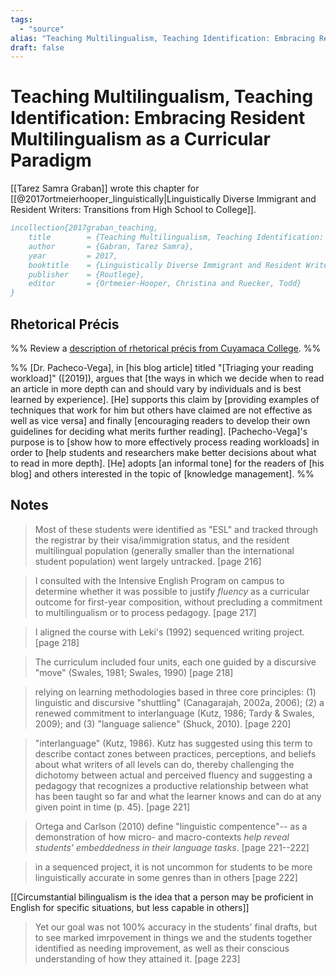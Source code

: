 ```yaml
---
tags:
  - "source"
alias: "Teaching Multilingualism, Teaching Identification: Embracing Resident Multilingualism as a Curricular Paradigm"
draft: false
---
```

# Teaching Multilingualism, Teaching Identification: Embracing Resident Multilingualism as a Curricular Paradigm
[[Tarez Samra Graban]] wrote this chapter for [[@2017ortmeierhooper_linguistically|Linguistically Diverse Immigrant and Resident Writers: Transitions from High School to College]].

```bibtex
incollection{2017graban_teaching,
	title        = {Teaching Multilingualism, Teaching Identification: Embracing Resident Multilingualism as a Curricular Paradigm},
	author       = {Gabran, Tarez Samra},
	year         = 2017,
	booktitle    = {Linguistically Diverse Immigrant and Resident Writers: Transitions from High School to College},
	publisher    = {Routlege},
	editor       = {Ortmeier-Hooper, Christina and Ruecker, Todd}
}
```

## Rhetorical Précis
%% Review a [description of rhetorical précis from Cuyamaca College](https://www.cuyamaca.edu/student-support/tutoring-center/files/student-resources/rhetorical-precis-description-and-examples.pdf). %%

%%
[Dr. Pacheco-Vega], in [his blog article] titled "[Triaging your reading workload]" ([2019]), argues that [the ways in which we decide when to read an article in more depth can and should vary by individuals and is best learned by experience]. [He] supports this claim by [providing examples of techniques that work for him but others have claimed are not effective as well as vice versa] and finally [encouraging readers to develop their own guidelines for deciding what merits further reading]. [Pachecho-Vega]'s purpose is to [show how to more effectively process reading workloads] in order to [help students and researchers make better decisions about what to read in more depth]. [He] adopts [an informal tone] for the readers of [his blog] and others interested in the topic of [knowledge management]. 
%%
## Notes
 > Most of these students were identified as "ESL" and tracked through the registrar by their visa/immigration status, and the resident multilingual population (generally smaller than the international student population) went largely untracked. [page 216]
 
 > I consulted with the Intensive English Program on campus to determine whether it was possible to justify *fluency* as a curricular outcome for first-year composition, without precluding a commitment to multilingualism or to process pedagogy. [page 217]
 
 > I aligned the course with Leki's (1992) sequenced writing project. [page 218]
 
 > The curriculum included four units, each one guided by a discursive "move" (Swales, 1981; Swales, 1990) [page 218]
 
 > relying on learning methodologies based in three core principles: (1) linguistic and discursive "shuttling" (Canagarajah, 2002a, 2006); (2) a renewed commitment to interlanguage (Kutz, 1986; Tardy & Swales, 2009); and (3) "language salience" (Shuck, 2010). [page 220]
 
 > "interlanguage" (Kutz, 1986). Kutz has suggested using this term to describe contact zones between practices, perceptions, and beliefs about what writers of all levels can do, thereby challenging the dichotomy between actual and perceived fluency and suggesting a pedagogy that recognizes a productive relationship between what has been taught so far and what the learner knows and can do at any given point in time (p. 45). [page 221]
 
 > Ortega and Carlson (2010) define "linguistic compentence"-- as a demonstration of how micro- and macro-contexts *help reveal students' embeddedness in their language tasks*. [page 221--222]
 
 > in a sequenced project, it is not uncommon for students to be more linguistically accurate in some genres than in others [page 222]
 
 [[Circumstantial bilingualism is the idea that a person may be proficient in English for specific situations, but less capable in others]]

> Yet our goal was not 100% accuracy in the students' final drafts, but to see marked imrpovement in things we and the students together identified as needing improvement, as well as their conscious understanding of how they attained it. [page 223]